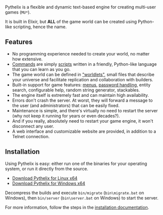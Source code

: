 Pythelix is a flexible and dynamic text-based engine for creating multi-user games (`MU*`).

It is built in Elixir, but **ALL** of the game world can be created using Python-like scripting, hence the name.

## Features

- No programming experience needed to create your world, no matter how extensive.
- [Commands](./command.md) are simply [scripts](./scripting.md) written in a friendly, Python-like language that you can learn as you go.
- The game world can be defined in ["worldlets"](./worldlet.md), small files that describe your universe and facilitate replication and collaboration with builders.
- Built-in support for game features: [menus](./menus.md), [password handling](./password.md), entity search, configurable help, random string generator, stackables.
- The engine itself is extremely fast and can maintain high availability.
- Errors don't crash the server. At worst, they will forward a message to the user (and administrators) that can be easily fixed.
- Maintenance is simple, and there's virtually no need to restart the server (why not keep it running for years or even decades?).
- And if you really, absolutely need to restart your game engine, it won't disconnect any user.
- A web interface and customizable website are provided, in addition to a Telnet connection.

## Installation

Using Pythelix is easy: either run one of the binaries for your operating system, or run it directly from the source.

- [Download Pythelix for Linux x64](https://github.com/vincent-lg/pythelix/releases/download/latest-linux/pythelix-linux.tar.gz)
- [Download Pythelix for Windows x64](https://github.com/vincent-lg/pythelix/releases/download/latest-windows/pythelix-windows.zip)

Decompress the builds and execute `bin/migrate` (`bin\migrate.bat` on Windows), then `bin/server` (`bin\server.bat` on Windows) to start the server.

For more information, follow the steps in the [installation documentation](./installing.md).
